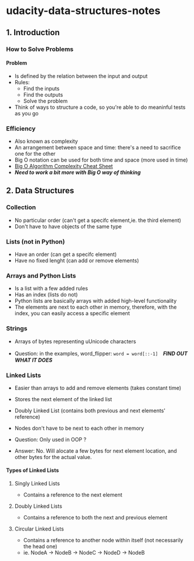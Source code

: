 # udacity-data-structures-notes

## 1. Introduction
### How to Solve Problems
#### Problem
- Is defined by the relation between the input and output
- Rules:
    - Find the inputs
    - Find the outputs
    - Solve the problem
- Think of ways to structure a code, so you're able to do meaninful tests as you go

### Efficiency
- Also known as complexity
- An arrangement between space and time: there's a need to sacrifice one for the other
- Big O notation can be used for both time and space (more used in time)
- [Big O Algorithm Complexity Cheat Sheet](https://www.bigocheatsheet.com/)
- ***Need to work a bit more with Big O way of thinking***

## 2. Data Structures
### Collection
- No particular order (can't get a specifc element,ie. the third element)
- Don't have to have objects of the same type

### Lists (not in Python)
- Have an order (can get a specifc element)
- Have no fixed lenght (can add or remove elements)

### Arrays and Python Lists
- Is a list with a few added rules
- Has an index (lists do not)
- Python lists are basically arrays with added high-level functionality
- The elements are next to each other in memory, therefore, with the index, you can easily access a specific element

### Strings
- Arrays of bytes representing uUnicode characters

- Question: in the examples, word_flipper: `word = word[::-1]`　***FIND OUT WHAT IT DOES***

### Linked Lists
- Easier than arrays to add and remove elements (takes constant time)
- Stores the next element of the linked list
- Doubly Linked List (contains both previous and next elements' reference)
- Nodes don't have to be next to each other in memory

- Question: Only used in OOP ?
- Answer: No. Will alocate a few bytes for next element location, and other bytes for the actual value.

#### Types of Linked Lists
1. Singly Linked Lists
    -  Contains a reference to the next element

2. Doubly Linked Lists
    - Contains a reference to both the next and previous element

3. Circular Linked Lists
    - Contains a reference to another node within itself (not necessarily the head one)
    - ie. NodeA -> NodeB -> NodeC -> NodeD -> NodeB

